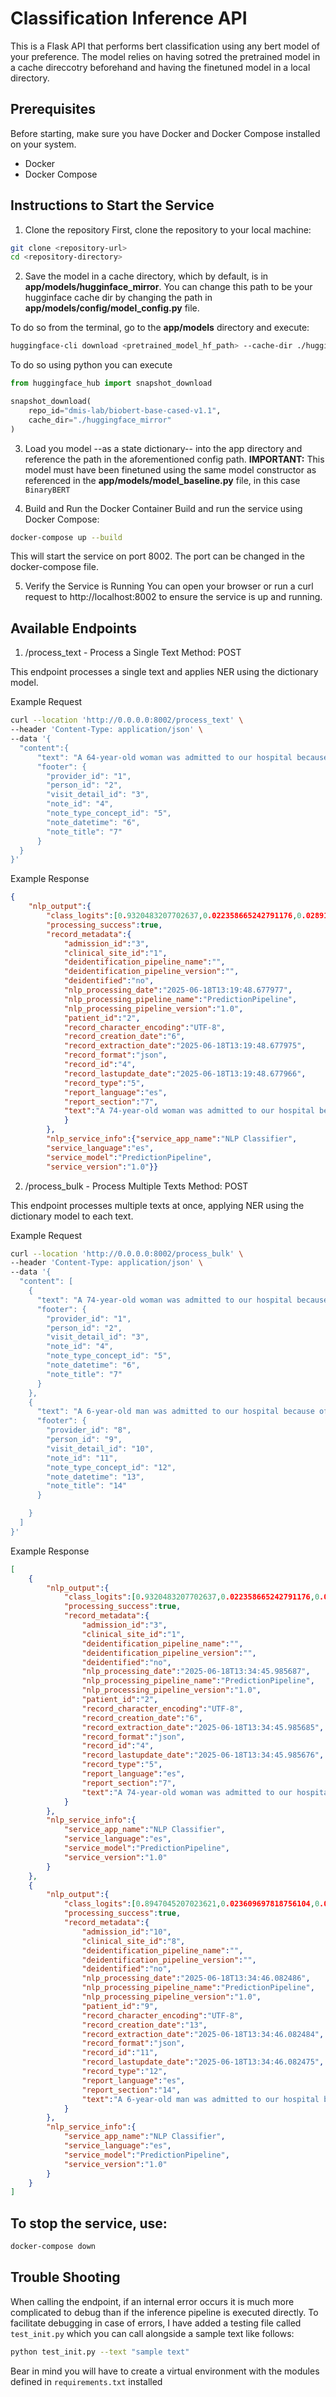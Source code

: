 # Classification Inference API

This is a Flask API that performs bert classification using any bert model of your preference. The model relies on having sotred the pretrained model in a cache direccotry  beforehand and having the finetuned model in a local directory. 

## Prerequisites

Before starting, make sure you have Docker and Docker Compose installed on your system.

* Docker
* Docker Compose
## Instructions to Start the Service

1. Clone the repository
First, clone the repository to your local machine:

```bash
git clone <repository-url>
cd <repository-directory>
```

2. Save the model in a cache directory, which by default, is in **app/models/hugginface_mirror**. You can change this path to be your hugginface cache dir by changing the path in **app/models/config/model_config.py** file.

To do so from the terminal, go to the **app/models** directory and execute:
```bash
huggingface-cli download <pretrained_model_hf_path> --cache-dir ./huggingface_mirror
```
To do so using python you can execute
```python
from huggingface_hub import snapshot_download

snapshot_download(
    repo_id="dmis-lab/biobert-base-cased-v1.1", 
    cache_dir="./huggingface_mirror"
)
```

3. Load you model --as a state dictionary-- into the app directory and reference the path in the aforementioned config path.
**IMPORTANT:** This model must have been finetuned using the same model constructor  as referenced in the **app/models/model_baseline.py** file, in this case `BinaryBERT`

4. Build and Run the Docker Container
Build and run the service using Docker Compose:

```bash
docker-compose up --build
```
This will start the service on port 8002. The port can be changed in the docker-compose file.

5. Verify the Service is Running
You can open your browser or run a curl request to http://localhost:8002 to ensure the service is up and running.

## Available Endpoints

1. /process_text - Process a Single Text
Method: POST

This endpoint processes a single text and applies NER using the dictionary model.

Example Request

```bash
curl --location 'http://0.0.0.0:8002/process_text' \
--header 'Content-Type: application/json' \
--data '{
  "content":{
      "text": "A 64-year-old woman was admitted to our hospital because of dyspnea and chest pain for 3 month.",
      "footer": {
        "provider_id": "1",
        "person_id": "2",
        "visit_detail_id": "3",
        "note_id": "4",
        "note_type_concept_id": "5",
        "note_datetime": "6",
        "note_title": "7"
      }
  }
}'
```
Example Response

```json
{
    "nlp_output":{
        "class_logits":[0.9320483207702637,0.022358665242791176,0.028913727030158043,0.01667933166027069],
        "processing_success":true,
        "record_metadata":{
            "admission_id":"3",
            "clinical_site_id":"1",
            "deidentification_pipeline_name":"",
            "deidentification_pipeline_version":"",
            "deidentified":"no",
            "nlp_processing_date":"2025-06-18T13:19:48.677977",
            "nlp_processing_pipeline_name":"PredictionPipeline",
            "nlp_processing_pipeline_version":"1.0",
            "patient_id":"2",
            "record_character_encoding":"UTF-8",
            "record_creation_date":"6",
            "record_extraction_date":"2025-06-18T13:19:48.677975",
            "record_format":"json",
            "record_id":"4",
            "record_lastupdate_date":"2025-06-18T13:19:48.677966",
            "record_type":"5",
            "report_language":"es",
            "report_section":"7",
            "text":"A 74-year-old woman was admitted to our hospital because of dyspnea and chest pain for 1 month."
            }
        },
        "nlp_service_info":{"service_app_name":"NLP Classifier",
        "service_language":"es",
        "service_model":"PredictionPipeline",
        "service_version":"1.0"}}
```
2. /process_bulk - Process Multiple Texts
Method: POST

This endpoint processes multiple texts at once, applying NER using the dictionary model to each text.

Example Request

```bash
curl --location 'http://0.0.0.0:8002/process_bulk' \
--header 'Content-Type: application/json' \
--data '{
  "content": [
    {
      "text": "A 74-year-old woman was admitted to our hospital because of dyspnea and chest pain for 1 month.",
      "footer": {
        "provider_id": "1",
        "person_id": "2",
        "visit_detail_id": "3",
        "note_id": "4",
        "note_type_concept_id": "5",
        "note_datetime": "6",
        "note_title": "7"
      }
    },
    {
      "text": "A 6-year-old man was admitted to our hospital because of metastatic tumor.",
      "footer": {
        "provider_id": "8",
        "person_id": "9",
        "visit_detail_id": "10",
        "note_id": "11",
        "note_type_concept_id": "12",
        "note_datetime": "13",
        "note_title": "14"
      }

    }
  ]
}'

```
Example Response

```json
[
    {
        "nlp_output":{
            "class_logits":[0.9320483207702637,0.022358665242791176,0.028913727030158043,0.01667933166027069],
            "processing_success":true,
            "record_metadata":{
                "admission_id":"3",
                "clinical_site_id":"1",
                "deidentification_pipeline_name":"",
                "deidentification_pipeline_version":"",
                "deidentified":"no",
                "nlp_processing_date":"2025-06-18T13:34:45.985687",
                "nlp_processing_pipeline_name":"PredictionPipeline",
                "nlp_processing_pipeline_version":"1.0",
                "patient_id":"2",
                "record_character_encoding":"UTF-8",
                "record_creation_date":"6",
                "record_extraction_date":"2025-06-18T13:34:45.985685",
                "record_format":"json",
                "record_id":"4",
                "record_lastupdate_date":"2025-06-18T13:34:45.985676",
                "record_type":"5",
                "report_language":"es",
                "report_section":"7",
                "text":"A 74-year-old woman was admitted to our hospital because of dyspnea and chest pain for 1 month."
            }
        },
        "nlp_service_info":{
            "service_app_name":"NLP Classifier",
            "service_language":"es",
            "service_model":"PredictionPipeline",
            "service_version":"1.0"
        }
    },
    {
        "nlp_output":{
            "class_logits":[0.8947045207023621,0.023609697818756104,0.04161892458796501,0.040066950023174286],
            "processing_success":true,
            "record_metadata":{
                "admission_id":"10",
                "clinical_site_id":"8",
                "deidentification_pipeline_name":"",
                "deidentification_pipeline_version":"",
                "deidentified":"no",
                "nlp_processing_date":"2025-06-18T13:34:46.082486",
                "nlp_processing_pipeline_name":"PredictionPipeline",
                "nlp_processing_pipeline_version":"1.0",
                "patient_id":"9",
                "record_character_encoding":"UTF-8",
                "record_creation_date":"13",
                "record_extraction_date":"2025-06-18T13:34:46.082484",
                "record_format":"json",
                "record_id":"11",
                "record_lastupdate_date":"2025-06-18T13:34:46.082475",
                "record_type":"12",
                "report_language":"es",
                "report_section":"14",
                "text":"A 6-year-old man was admitted to our hospital because of metastatic tumor."
            }
        },
        "nlp_service_info":{
            "service_app_name":"NLP Classifier",
            "service_language":"es",
            "service_model":"PredictionPipeline",
            "service_version":"1.0"
        }
    }
]
```

## To stop the service, use:

```bash
docker-compose down
```

## Trouble Shooting
When calling the endpoint, if an internal error occurs it is much more complicated to debug than if the inference pipeline is executed directly. To facilitate debugging in case of errors, I have added a testing file called `test_init.py` which you can call alongside a sample text like follows:

```bash
python test_init.py --text "sample text"
```
Bear in mind you will have to create a virtual environment with the modules defined in `requirements.txt` installed
